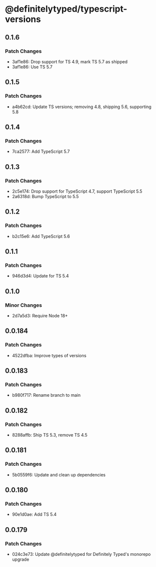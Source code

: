 # @definitelytyped/typescript-versions

## 0.1.6

### Patch Changes

- 3af1e86: Drop support for TS 4.9, mark TS 5.7 as shipped
- 3af1e86: Use TS 5.7

## 0.1.5

### Patch Changes

- a4b62cd: Update TS versions; removing 4.8, shipping 5.6, supporting 5.8

## 0.1.4

### Patch Changes

- 7ca2577: Add TypeScript 5.7

## 0.1.3

### Patch Changes

- 2c5e174: Drop support for TypeScript 4.7, support TypeScript 5.5
- 2a6318d: Bump TypeScript to 5.5

## 0.1.2

### Patch Changes

- b2c15e6: Add TypeScript 5.6

## 0.1.1

### Patch Changes

- 946d3d4: Update for TS 5.4

## 0.1.0

### Minor Changes

- 2d7a5d3: Require Node 18+

## 0.0.184

### Patch Changes

- 4522dfba: Improve types of versions

## 0.0.183

### Patch Changes

- b980f717: Rename branch to main

## 0.0.182

### Patch Changes

- 8288affb: Ship TS 5.3, remove TS 4.5

## 0.0.181

### Patch Changes

- 5b0559f6: Update and clean up dependencies

## 0.0.180

### Patch Changes

- 90e1d0ae: Add TS 5.4

## 0.0.179

### Patch Changes

- 024c3e73: Update @definitelytyped for Definitely Typed's monorepo upgrade

